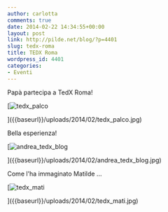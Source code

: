 ```yaml
---
author: carlotta
comments: true
date: 2014-02-22 14:34:55+00:00
layout: post
link: http://pilde.net/blog/?p=4401
slug: tedx-roma
title: TEDX Roma
wordpress_id: 4401
categories:
- Eventi
---
```


Papà partecipa a TedX Roma!

[![tedx_palco]({{baseurl}}/uploads/2014/02/tedx_palco.jpg)


]({{baseurl}}/uploads/2014/02/tedx_palco.jpg)


Bella esperienza!

[![andrea_tedx_blog]({{baseurl}}/uploads/2014/02/andrea_tedx_blog.jpg)


]({{baseurl}}/uploads/2014/02/andrea_tedx_blog.jpg)


Come l'ha immaginato Matilde ...

[![tedx_mati]({{baseurl}}/uploads/2014/02/tedx_mati.jpg)


]({{baseurl}}/uploads/2014/02/tedx_mati.jpg)





